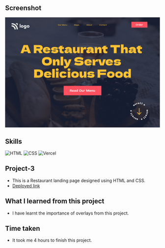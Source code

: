 ## Screenshot
![Project screenshot](./2.png)

## Skills
![HTML](https://img.shields.io/badge/HTML5-E34F26?style=for-the-badge&logo=html5&logoColor=white) 
![CSS](https://img.shields.io/badge/CSS3-1572B6?style=for-the-badge&logo=css3&logoColor=white)
![Vercel](https://img.shields.io/badge/Vercel-000000?style=for-the-badge&logo=vercel&logoColor=white) 

## Project-3
- This is a Restaurant landing page designed using HTML and CSS.
- [Deployed link](https://robin-project-2.vercel.app/)

## What I learned from this project
- I have learnt the importance of overlays from this project.

## Time taken
- It took me 4 hours to finish this project.